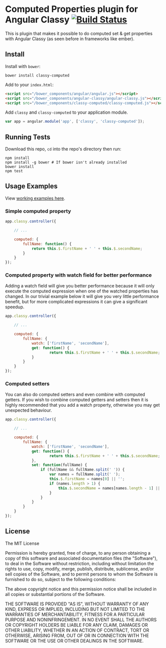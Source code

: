 # Computed Properties plugin for Angular Classy [![Build Status](https://travis-ci.org/davej/classy-computed.svg)](https://travis-ci.org/davej/classy-computed)

This is plugin that makes it possible to do computed set & get properties with Angular Classy (as seen before in frameworks like ember).

## Install

Install with `bower`:

```shell
bower install classy-computed
```

Add to your `index.html`:

```html
<script src="/bower_components/angular/angular.js"></script>
<script src="/bower_components/angular-classy/angular-classy.js"></script>
<script src="/bower_components/classy-computed/classy-computed.js"></script>
```

Add `classy` and `classy-computed` to your application module.

```javascript
var app = angular.module('app', ['classy', 'classy-computed']);
```

## Running Tests

Download this repo, `cd` into the repo's directory then run:

```shell
npm install
npm install -g bower # If bower isn't already installed
bower install
npm test
```


## Usage Examples

View [working examples here](http://davej.github.io/classy-computed/examples/).

### Simple computed property

```javascript
app.classy.controller({

	// ...

	computed: {
		fullName: function() {
			return this.$.firstName + ' ' + this.$.secondName;
		}
	}
});
```

### Computed property with watch field for better performance

Adding a watch field will give you better performance because it will only execute the computed expression when one of the watched properties has changed. In our trivial example below it will give you very little performance benefit, but for more complicated expressions it can give a significant speedup.

```javascript
app.classy.controller({

	// ...

	computed: {
		fullName: {
			watch: ['firstName', 'secondName'],
			get: function() {
					return this.$.firstName + ' ' + this.$.secondName;
			}
		}
	}
});
```

### Computed setters

You can also do computed setters and even combine with computed getters.
If you wish to combine computed getters and setters then it is highly recommended that you add a watch property, otherwise you may get unexpected behaviour.

```javascript
app.classy.controller({

	// ...

	computed: {
		fullName: {
			watch: ['firstName', 'secondName'],
			get: function() {
					return this.$.firstName + ' ' + this.$.secondName;
			},
			set: function(fullName) {
				if (fullName && fullName.split(' ')) {
					var names = fullName.split(' ');
					this.$.firstName = names[0] || '';
					if (names.length > 1) {
						this.$.secondName = names[names.length - 1] || '';
					}
				}
			}
		}
	}
});
```


## License

The MIT License

Permission is hereby granted, free of charge, to any person obtaining a copy
of this software and associated documentation files (the "Software"), to deal
in the Software without restriction, including without limitation the rights
to use, copy, modify, merge, publish, distribute, sublicense, and/or sell
copies of the Software, and to permit persons to whom the Software is
furnished to do so, subject to the following conditions:

The above copyright notice and this permission notice shall be included in
all copies or substantial portions of the Software.

THE SOFTWARE IS PROVIDED "AS IS", WITHOUT WARRANTY OF ANY KIND, EXPRESS OR
IMPLIED, INCLUDING BUT NOT LIMITED TO THE WARRANTIES OF MERCHANTABILITY,
FITNESS FOR A PARTICULAR PURPOSE AND NONINFRINGEMENT. IN NO EVENT SHALL THE
AUTHORS OR COPYRIGHT HOLDERS BE LIABLE FOR ANY CLAIM, DAMAGES OR OTHER
LIABILITY, WHETHER IN AN ACTION OF CONTRACT, TORT OR OTHERWISE, ARISING FROM,
OUT OF OR IN CONNECTION WITH THE SOFTWARE OR THE USE OR OTHER DEALINGS IN
THE SOFTWARE.
